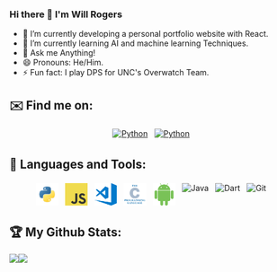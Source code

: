 ### Hi there 👋 I'm Will Rogers


- 🔭 I’m currently developing a personal portfolio website with React.
- 🌱 I’m currently learning AI and machine learning Techniques.
- 💬 Ask me Anything!
- 😄 Pronouns: He/Him.
- ⚡ Fun fact: I play DPS for UNC's Overwatch Team.

## ✉️ Find me on:


<p align="center">
 <a href="https://www.linkedin.com/in/wsrogers98/" target="_blank" rel="noopener noreferrer"> <img src="https://cdn.jsdelivr.net/npm/simple-icons@v3/icons/linkedin.svg" alt="Python" height="40" style="vertical-align:top; margin:4px"></a>
 <a href="mailto:wsrogers@live.unc.edu"> <img src="https://cdn.jsdelivr.net/npm/simple-icons@v3/icons/gmail.svg" alt="Python" height="40" style="vertical-align:top; margin:4px"></a>
</p>

## 🧰 Languages and Tools:
<p align="center">
<img src="https://raw.githubusercontent.com/github/explore/80688e429a7d4ef2fca1e82350fe8e3517d3494d/topics/python/python.png" alt="Python" height="40" style="vertical-align:top; margin:4px">
<img src="https://raw.githubusercontent.com/github/explore/80688e429a7d4ef2fca1e82350fe8e3517d3494d/topics/javascript/javascript.png" alt="Javascript" height="40" style="vertical-align:top; margin:4px">
<img src="https://raw.githubusercontent.com/github/explore/80688e429a7d4ef2fca1e82350fe8e3517d3494d/topics/visual-studio-code/visual-studio-code.png" alt="VS Code" height="40" style="vertical-align:top; margin:4px">
<img src="https://raw.githubusercontent.com/github/explore/80688e429a7d4ef2fca1e82350fe8e3517d3494d/topics/c/c.png" alt="C" height="40" style="vertical-align:top; margin:4px">
<img src="https://raw.githubusercontent.com/github/explore/80688e429a7d4ef2fca1e82350fe8e3517d3494d/topics/android/android.png" alt="Android" height="40" style="vertical-align:top; margin:4px">
<img src="https://upload.wikimedia.org/wikipedia/en/3/30/Java_programming_language_logo.svg" alt="Java" height="40" style="vertical-align:top; margin:4px">
<img src="https://dart.dev/assets/shared/dart-logo-for-shares.png?2" alt="Dart" height="40" style="vertical-align:top; margin:4px">
<img src="https://camo.githubusercontent.com/ce9c7a173f38722e129d5ae832a11c928ff72683fae74cbcb9fff41fd9957e63/68747470733a2f2f75706c6f61642e77696b696d656469612e6f72672f77696b6970656469612f636f6d6d6f6e732f7468756d622f332f33662f4769745f69636f6e2e7376672f3130323470782d4769745f69636f6e2e7376672e706e67" alt="Git" height="40" style="vertical-align:top; margin:4px">
</p>

## :trophy: My Github Stats:
<!--
[![Top Langs](https://github-readme-stats.vercel.app/api/top-langs/?username=WSRogers98&layout=compact&langs_count=10)](https://github.com/WSRogers98/github-readme-stats)    
![Will's github stats](https://github-readme-stats.vercel.app/api?username=WSRogers98&show_icons=true)
-->
<div>
<a href="https://github-readme-stats.vercel.app/api?username=WSRogers98&show_icons=true">
  <img  align="left" src="https://github-readme-stats.vercel.app/api?username=WSRogers98&show_icons=true" />
</a>
<a href="https://github-readme-stats.vercel.app/api/top-langs/?username=WSRogers98&layout=compact&langs_count=10)">
  <img align="left" src="https://github-readme-stats.vercel.app/api/top-langs/?username=WSRogers98&layout=compact&langs_count=10)" />
</a>
</div>

